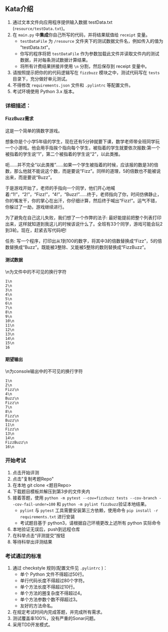 ## Kata介绍

1. 通过文本文件向应用程序提供输入数据 testData.txt (`resource/testData.txt`)。
2. 在 `main.py` 中**集成**你自己所写的代码，并将结果赋值给 `receipt` 变量。
    * `testDataFile` 为 `/resource` 文件夹下的测试数据文件名，例如传入的值为 "testData.txt"。
    * 你写的程序将把 `testDataFile` 作为参数加载此文件并读取文件内的测试数据，并对每条测试数据计算结果。
    * 将所有计费结果拼接并使用 `\n` 分割，然后保存到 receipt 变量中。
3. 请按照提示把你的的代码逻辑写在 `fizzbuzz` 模块之中，测试代码写在 `tests` 目录下，充分做好单元测试。
4. 不得修改 `requirements.json` 文件和 `.pylintrc` 等配置文件。
5. 考试环境使用 Python 3.x 版本。

### 详细描述：
#### FizzBuzz需求

这是一个简单的猜数字游戏。

想象你是个小学5年级的学生，现在还有5分钟就要下课，数学老师带全班同学玩一个小游戏。他会用手指挨个指向每个学生，被指着的学生就要依次报数:第一个被指着的学生说“1”，第二个被指着的学生说“2”，以此类推。

呃......并不完全“以此类推”......如果一个学生被指着的时候，应该报的数是3的倍数，那么他就不能说这个数，而是要说“Fizz”。同样的道理，5的倍数也不能被说出来，而是要说“Buzz”。

于是游戏开始了，老师的手指向一个同学，他们开心地喊 着:“1!”，“2!”，“Fizz!”，“4!”，“Buzz!”......终于，老师指向了你，时间仿佛静止，你的嘴发干，你的掌心在出汗，你仔细计算，然后终于喊出“Fizz!”。运气不错，你躲过了一劫，游戏继续进行。

为了避免在自己这儿失败，我们想了一个作弊的法子: 最好能提前把整个列表打印出来，这样就知道到我这儿的时候该说什么了。全班有33个同学，游戏可能会玩2到3轮。现在，赶紧去写代码吧!

任务: 写一个程序，打印出从1到100的数字，将其中3的倍数替换成“Fizz”，5的倍数替换成“Buzz”。既能被3整除、又能被5整除的数则替换成“FizzBuzz”。

#### 测试数据

\n为文件中的不可见的换行字符

```
1\n
2\n
3\n
4\n
5\n
6\n
7\n
8\n
9\n
10\n
11\n
12\n
13\n
14\n
15\n
16
```

#### 期望输出

\n为console输出中的不可见的换行字符

```
1\n
2\n
Fizz\n
4\n
Buzz\n
Fizz\n
7\n
8\n
Fizz\n
Buzz\n
11\n
Fizz\n
13\n
14\n
FizzBuzz\n
16\n
```

### 开始考试

1. 点击开始评测
2. 点击"复制考题Repo"
3. 在本地 git clone <题目Repo>
4. 下载题目模板并解压到第3步的文件夹内
5. 接着答题，使用 `python -m pytest --cov=fizzbuzz tests --cov-branch --cov-fail-under=100` 和 `python -m pylint fizzbuzz`验证本地结果。
    * `pylint` 与 `pytest` 工具需要安装第三方依赖，使用命令 `pip install -r requirements.txt` 进行安装
    * 考试题目基于 python3，请根据自己环境更改上述所有 python 实际命令
6. 本地验证无误后，push到远程仓库
7. 在科举点击“评测提交”按钮
8. 等待科举出评测结果

### 考试通过的标准

1. 通过 checkstyle 规则(配置文件见 `.pylintrc` )：
    * 单个 Python 文件不得超过50行。
    * 单行代码长度不得超过80个字符。
    * 单个方法长度不得超过10行。
    * 单个方法的圈复杂度不得超过4。
    * 单个方法参数个数不得超过3。
    * 友好的方法命名。
2. 在规定考试时间内完成答题，并完成所有需求。
3. 测试覆盖率100%，没有严重的Sonar问题。
4. 采用TDD开发模式。
